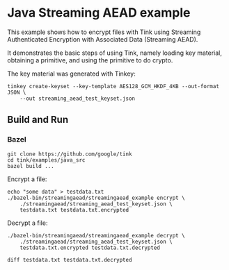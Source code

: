 # Java Streaming AEAD example

This example shows how to encrypt files with Tink using Streaming Authenticated
Encryption with Associated Data (Streaming AEAD).

It demonstrates the basic steps of using Tink, namely loading key material,
obtaining a primitive, and using the primitive to do crypto.

The key material was generated with Tinkey:

```shell
tinkey create-keyset --key-template AES128_GCM_HKDF_4KB --out-format JSON \
    --out streaming_aead_test_keyset.json
```

## Build and Run

### Bazel

```shell
git clone https://github.com/google/tink
cd tink/examples/java_src
bazel build ...
```

Encrypt a file:

```shell
echo "some data" > testdata.txt
./bazel-bin/streamingaead/streamingaead_example encrypt \
    ./streamingaead/streaming_aead_test_keyset.json \
    testdata.txt testdata.txt.encrypted
```

Decrypt a file:

```shell
./bazel-bin/streamingaead/streamingaead_example decrypt \
    ./streamingaead/streaming_aead_test_keyset.json \
    testdata.txt.encrypted testdata.txt.decrypted

diff testdata.txt testdata.txt.decrypted
```
